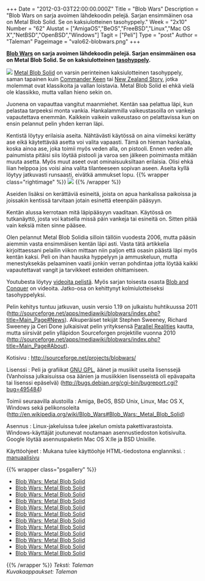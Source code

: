 +++
Date = "2012-03-03T22:00:00.000Z"
Title = "Blob Wars"
Description = "Blob Wars on sarja avoimen lähdekoodin pelejä. Sarjan ensimmäinen osa on Metal Blob Solid. Se on kaksiulotteinen tasohyppely."
Week = "2x10"
Number = "62"
Alustat = ["AmigaOS","BeOS","FreeBSD","Linux","Mac OS X","NetBSD","OpenBSD","Windows"]
Tagit = ["Peli"]
Type = "post"
Author = "Taleman"
Pageimage = "valo62-blobwars.png"
+++


**[Blob Wars](http://en.wikipedia.org/wiki/Blob_Wars) on sarja avoimen
lähdekoodin pelejä. Sarjan ensimmäinen osa on Metal Blob Solid. Se on
kaksiulotteinen
[tasohyppely](http://fi.wikipedia.org/wiki/Tasohyppely).**

![ ](/images/valo62-blobwars.png "fig:valo62-blobwars.png") [Metal Blob
Solid](http://en.wikipedia.org/wiki/Blob_Wars#Blob_Wars:_Metal_Blob_Solid)
on varsin perinteinen kaksiulotteinen tasohyppely, saman tapainen kuin
[Commander Keen](http://fi.wikipedia.org/wiki/Commander_Keen) tai [New
Zealand Story](http://fi.wikipedia.org/wiki/New_Zealand_Story), jotka
molemmat ovat klassikoita ja vallan loistavia. Metal Blob Solid ei ehkä
vielä ole klassikko, mutta vallan hieno sekin on.

Juonena on vapauttaa vangitut maanmiehet. Kentän saa pelattua läpi, kun
pelastaa tarpeeksi monta vankia. Hankalammilla vaikeustasoilla on
vankeja vapautettava enemmän. Kaikkein vaikein vaikeustaso on
pelattavissa kun on ensin pelannut pelin yhden kerran läpi.

Kentistä löytyy erilaisia aseita. Nähtävästi käytössä on aina viimeksi
kerätty ase eikä käytettävää asetta voi valita vapaasti. Tämä on hieman
hankalaa, koska ainoa ase, joka toimii myös veden alla, on pistooli.
Ennen veden alle painumista pitäisi siis löytää pistooli ja varoa sen
jälkeen poimimasta mitään muuta asetta. Myös muut aseet ovat
ominaisuuksiltaan erilaisia. Olisi ehkä liian helppoa jos voisi aina
valita tilanteeseen sopivan aseen. Aseita kyllä löytyy jatkuvasti
runsaasti, eivätkä ammukset lopu.
{{% wrapper class="rightimage" %}}
![ ](/images/Blobwars-icon.png "fig:Blobwars-icon.png")
{{% /wrapper %}}

Aseiden lisäksi on kerättäviä esineitä, joista on apua hankalissa
paikoissa ja joissakin kentissä tarvitaan jotain esinettä eteenpäin
pääsyyn.

Kentän alussa kerrotaan mitä läpipääsyyn vaaditaan. Käytössä on
tutkanäyttö, josta voi katsella missä päin vankeja tai esineitä on.
Sitten pitää vain keksiä miten sinne pääsee.

Olen pelannut Metal Blob Solidia silloin tällöin vuodesta 2006, mutta
pääsin aiemmin vasta ensimmäisen kentän läpi asti. Vasta tätä artikkelia
kirjoittaessani pelailin viikon mittaan niin paljon että osasin päästä
läpi myös kentän kaksi. Peli on ihan hauska hyppelyyn ja ammuskeluun,
mutta menestyksekäs pelaaminen vaatii jonkin verran pohdintaa jotta
löytää kaikki vapautettavat vangit ja tarvikkeet esteiden ohittamiseen.

Youtubesta löytyy
[videoita pelistä](http://www.youtube.com/results?search_query=blob+wars+metal+blob+solid&oq=blob+wars&aq=2&aqi=g3&aql=&gs_sm=3&gs_upl=2389l6667l0l9171l19l19l6l1l1l0l185l956l10.1l11l0).
Myös sarjan toisesta osasta
[Blob and Conquer](http://www.youtube.com/results?search_query=blob+wars+blob+and+conquer&oq=blob+wars&aq=1&aqi=g3&aql=&gs_sm=3&gs_upl=3080l4358l0l6155l9l9l0l0l0l0l160l917l2.6l8l0)
on videoita. Jatko-osa on kehittynyt kolmiulotteiseksi
tasohyppelyksi.

Pelin kehitys tuntuu jatkuvan, uusin versio 1.19 on julkaistu
huhtikuussa 2011
(<http://sourceforge.net/apps/mediawiki/blobwars/index.php?title=Main_Page#News>).
Alkuperäiset tekijät Stephen Sweeney, Richard Sweeney ja Ceri Done
julkaisivat pelin yrityksensä [Parallel Realities](http://www.parallelrealities.co.uk/) kautta, mutta siirsivät
pelin ylläpidon Sourceforgen projektille vuonna 2010
(<http://sourceforge.net/apps/mediawiki/blobwars/index.php?title=Main_Page#About>).

Kotisivu
:   <http://sourceforge.net/projects/blobwars/>

Lisenssi
:   Peli ja grafiikat [GNU GPL](GNU_GPL), äänet ja musiikit
    useita lisenssejä (Vanhoissa julkaisuissa osa äänien ja musiikkien
    lisensseistä oli epävapaita tai lisenssi epäselvä)
    (<http://bugs.debian.org/cgi-bin/bugreport.cgi?bug=495484>)

Toimii seuraavilla alustoilla
:   Amiga, BeOS, BSD Unix, Linux, Mac OS X, Windows sekä pelikonsoleita
    (<http://en.wikipedia.org/wiki/Blob_Wars#Blob_Wars:_Metal_Blob_Solid>)

Asennus
:   Linux-jakeluissa tulee jakelun omista pakettivarastoista.
    Windows-käyttäjät joutunevat noutamaan asennustiedoston kotisivulta.
    Google löytää asennuspaketin Mac OS X:lle ja BSD Unixille.

Käyttöohjeet
:   Mukana tulee käyttöohje HTML-tiedostona englanniksi.
:   [manuaalisivu](http://manpages.ubuntu.com/manpages/hardy/man6/blobwars.6.html)

{{% wrapper class="psgallery" %}}
-   [Blob Wars: Metal Blob Solid](/images/BlobWars-01.png)‎
-   [Blob Wars: Metal Blob Solid](/images/BlobWars-02.png)
-   [Blob Wars: Metal Blob Solid](/images/BlobWars-03.png)
-   [Blob Wars: Metal Blob Solid](/images/BlobWars-04.png)
-   [Blob Wars: Metal Blob Solid](/images/BlobWars-05.png)
-   [Blob Wars: Metal Blob Solid](/images/BlobWars-06.png)
-   [Blob Wars: Metal Blob Solid](/images/BlobWars-07.png)
-   [Blob Wars: Metal Blob Solid](/images/BlobWars-08.png)
-   [Blob Wars: Metal Blob Solid](/images/BlobWars-09.png)
-   [Blob Wars: Metal Blob Solid](/images/BlobWars-10.png)
-   [Blob Wars: Metal Blob Solid](/images/BlobWars-11.png)
-   [Blob Wars: Metal Blob Solid](/images/BlobWars-12.png)‎

{{% /wrapper %}}
*Teksti: Taleman* <br />
*Kuvakaappaukset: Taleman*


